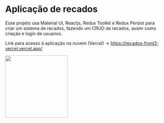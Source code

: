 # Aplicação de recados

Esse projeto usa  Material UI, Reactjs, Redux Toolkit e Redux Persist para criar um sistema de recados, fazendo um CRUD de recados, assim como criação e login de usuarios.

Link para acesso à aplicação na nuvem (Vercel) -> https://recados-front3-vercel.vercel.app/



 <img src="https://user-images.githubusercontent.com/101207554/235760891-04083827-e25a-4e83-af80-c2815db0d441.gif" width="200" />

